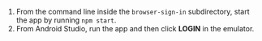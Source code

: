 1. From the command line inside the `browser-sign-in` subdirectory, start the <StackSnippet snippet="applang" noSelector inline /> app by running `npm start`.
2. From Android Studio, run the app and then click **LOGIN** in the emulator.
